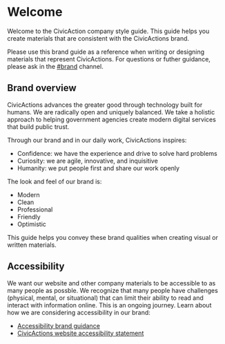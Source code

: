 # Welcome

Welcome to the CivicAction company style guide. This guide helps you create materials that are consistent with the CivicActions brand. 

Please use this brand guide as a reference when writing or designing materials that represent CivicActions. For questions or futher guidance, please ask in the [#brand](https://app.slack.com/client/T0297RSQF/CEFGEMP4L) channel.

## Brand overview

CivicActions advances the greater good through technology built for humans. We are radically open and uniquely balanced. We take a holistic approach to helping government agencies create modern digital services that build public trust.

Through our brand and in our daily work, CivicActions inspires:

- Confidence: we have the experience and drive to solve hard problems
- Curiosity: we are agile, innovative, and inquisitive
- Humanity: we put people first and share our work openly

The look and feel of our brand is:

- Modern 
- Clean
- Professional 
- Friendly
- Optimistic

This guide helps you convey these brand qualities when creating visual or written materials.

## Accessibility

We want our website and other company materials to be accessible to as many people as possble. We recognize that many people have challenges (physical, mental, or situational) that can limit their ability to read and interact with information online. This is an ongoing journey. Learn about how we are considering accessibility in our brand:

- [Accessibility brand guidance](https://docs.google.com/document/d/1RbObm17o__QmMJpoY4MAbIrnZl-vksvemnfoI_EaYXE/edit#)
- [CivicActions website accessibility statement](https://civicactions.com/accessibility-statement)
